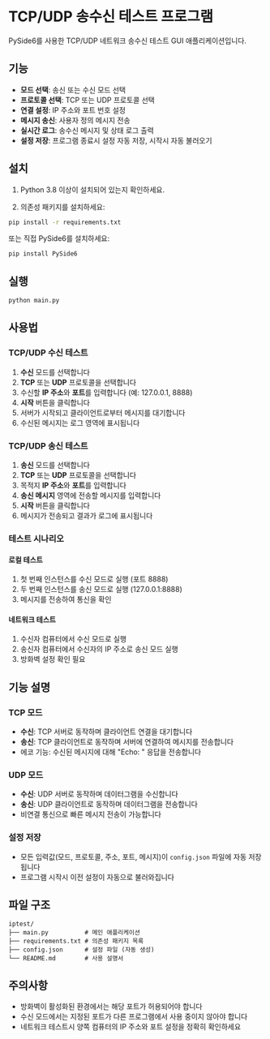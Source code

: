 # TCP/UDP 송수신 테스트 프로그램

PySide6를 사용한 TCP/UDP 네트워크 송수신 테스트 GUI 애플리케이션입니다.

## 기능

- **모드 선택**: 송신 또는 수신 모드 선택
- **프로토콜 선택**: TCP 또는 UDP 프로토콜 선택
- **연결 설정**: IP 주소와 포트 번호 설정
- **메시지 송신**: 사용자 정의 메시지 전송
- **실시간 로그**: 송수신 메시지 및 상태 로그 출력
- **설정 저장**: 프로그램 종료시 설정 자동 저장, 시작시 자동 불러오기

## 설치

1. Python 3.8 이상이 설치되어 있는지 확인하세요.

2. 의존성 패키지를 설치하세요:
```bash
pip install -r requirements.txt
```

또는 직접 PySide6를 설치하세요:
```bash
pip install PySide6
```

## 실행

```bash
python main.py
```

## 사용법

### TCP/UDP 수신 테스트

1. **수신** 모드를 선택합니다
2. **TCP** 또는 **UDP** 프로토콜을 선택합니다
3. 수신할 **IP 주소**와 **포트**를 입력합니다 (예: 127.0.0.1, 8888)
4. **시작** 버튼을 클릭합니다
5. 서버가 시작되고 클라이언트로부터 메시지를 대기합니다
6. 수신된 메시지는 로그 영역에 표시됩니다

### TCP/UDP 송신 테스트

1. **송신** 모드를 선택합니다
2. **TCP** 또는 **UDP** 프로토콜을 선택합니다
3. 목적지 **IP 주소**와 **포트**를 입력합니다
4. **송신 메시지** 영역에 전송할 메시지를 입력합니다
5. **시작** 버튼을 클릭합니다
6. 메시지가 전송되고 결과가 로그에 표시됩니다

### 테스트 시나리오

#### 로컬 테스트
1. 첫 번째 인스턴스를 수신 모드로 실행 (포트 8888)
2. 두 번째 인스턴스를 송신 모드로 실행 (127.0.0.1:8888)
3. 메시지를 전송하여 통신을 확인

#### 네트워크 테스트
1. 수신자 컴퓨터에서 수신 모드로 실행
2. 송신자 컴퓨터에서 수신자의 IP 주소로 송신 모드 실행
3. 방화벽 설정 확인 필요

## 기능 설명

### TCP 모드
- **수신**: TCP 서버로 동작하며 클라이언트 연결을 대기합니다
- **송신**: TCP 클라이언트로 동작하며 서버에 연결하여 메시지를 전송합니다
- 에코 기능: 수신된 메시지에 대해 "Echo: " 응답을 전송합니다

### UDP 모드
- **수신**: UDP 서버로 동작하며 데이터그램을 수신합니다
- **송신**: UDP 클라이언트로 동작하며 데이터그램을 전송합니다
- 비연결 통신으로 빠른 메시지 전송이 가능합니다

### 설정 저장
- 모든 입력값(모드, 프로토콜, 주소, 포트, 메시지)이 `config.json` 파일에 자동 저장됩니다
- 프로그램 시작시 이전 설정이 자동으로 불러와집니다

## 파일 구조

```
iptest/
├── main.py          # 메인 애플리케이션
├── requirements.txt # 의존성 패키지 목록
├── config.json      # 설정 파일 (자동 생성)
└── README.md        # 사용 설명서
```

## 주의사항

- 방화벽이 활성화된 환경에서는 해당 포트가 허용되어야 합니다
- 수신 모드에서는 지정된 포트가 다른 프로그램에서 사용 중이지 않아야 합니다
- 네트워크 테스트시 양쪽 컴퓨터의 IP 주소와 포트 설정을 정확히 확인하세요 